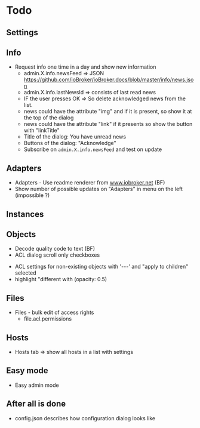 # Todo

## Settings

## Info
- Request info one time in a day and show new information
  - admin.X.info.newsFeed => JSON https://github.com/ioBroker/ioBroker.docs/blob/master/info/news.json
  - admin.X.info.lastNewsId => consists of last read news
  - IF the user presses OK => So delete acknowledged news from the list.
  - news could have the attribute "img" and if it is present, so show it at the top of the dialog
  - news could have the attribute "link" if it presents so show the button with "linkTitle"
  - Title of the dialog: You have unread news
  - Buttons of the dialog: "Acknowledge"
  - Subscribe on `admin.X.info.newsFeed` and test on update

## Adapters
- Adapters - Use readme renderer from www.iobroker.net (BF)
- Show number of possible updates on "Adapters" in menu on the left (impossible ?)
## Instances

## Objects
- Decode quality code to text (BF)
- ACL dialog scroll only checkboxes
<!-- - By bulc ACL edit, collect different options, show them with intermediate or --different-- and by apply do not change intermediate do different attributes if not set.   -->
- ACL settings for non-existing objects with '---' and "apply to children" selected
- highlight "different with (opacity: 0.5)

## Files
- Files - bulk edit of access rights
  - file.acl.permissions
  
## Hosts  
- Hosts tab => show all hosts in a list with settings

## Easy mode
- Easy admin mode

## After all is done
- config.json describes how configuration dialog looks like
